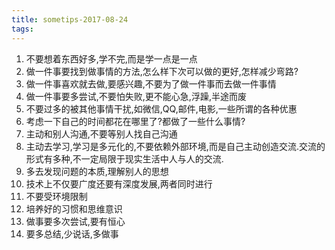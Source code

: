 ```yaml
---
title: sometips-2017-08-24
tags:
---
```

1. 不要想着东西好多,学不完,而是学一点是一点
2. 做一件事要找到做事情的方法,怎么样下次可以做的更好,怎样减少弯路?
3. 做一件事喜欢就去做,要感兴趣,不要为了做一件事而去做一件事情
4. 做一件事要多尝试,不要怕失败,更不能心急,浮躁,半途而废
5. 不要过多的被其他事情干扰,如微信,QQ,邮件,电影,一些所谓的各种优惠
6. 考虑一下自己的时间都花在哪里了?都做了一些什么事情?
7. 主动和别人沟通,不要等别人找自己沟通
8. 主动去学习,学习是多元化的,不要依赖外部环境,而是自己主动创造交流.交流的形式有多种,不一定局限于现实生活中人与人的交流.
9. 多去发现问题的本质,理解别人的思想
10. 技术上不仅要广度还要有深度发展,两者同时进行
11. 不要受环境限制
12. 培养好的习惯和思维意识
13. 做事要多次尝试,要有恒心
14. 要多总结,少说话,多做事
